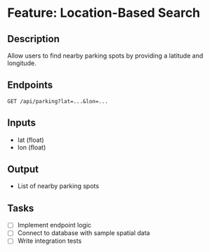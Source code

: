 # Feature: Location-Based Search

## Description
Allow users to find nearby parking spots by providing a latitude and longitude.

## Endpoints
`GET /api/parking?lat=...&lon=...`

## Inputs
- lat (float)
- lon (float)

## Output
- List of nearby parking spots

## Tasks
- [ ] Implement endpoint logic
- [ ] Connect to database with sample spatial data
- [ ] Write integration tests